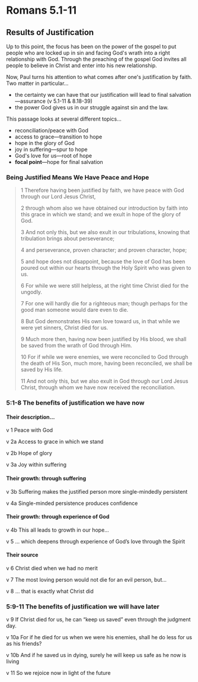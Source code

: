 # Romans 5.1-11

## Results of Justification

Up to this point, the focus has been on the power of the gospel to put people who are locked up in sin and facing God's wrath into a right relationship with God. Through the preaching of the gospel God invites all people to believe in Christ and enter into his new relationship.

Now, Paul turns his attention to what comes after one's justification by faith. Two matter in particular…

- the certainty we can have that our justification will lead to final salvation—assurance (v 5.1-11 & 8.18-39)
- the power God gives us in our struggle against sin and the law.

This passage looks at several different topics…

- reconciliation/peace with God
- access to grace—transition to hope
- hope in the glory of God
- joy in suffering—spur to hope
- God's love for us—root of hope
- **focal point**—hope for final salvation

### Being Justified Means We Have Peace and Hope

> 1 Therefore having been justified by faith, we have peace with God through our Lord Jesus Christ, 
>
> 2 through whom also we have obtained our introduction by faith into this grace in which we stand; and we exult in hope of the glory of God. 
>
> 3 And not only this, but we also exult in our tribulations, knowing that tribulation brings about perseverance; 
>
> 4 and perseverance, proven character; and proven character, hope; 
>
> 5 and hope does not disappoint, because the love of God has been poured out within our hearts through the Holy Spirit who was given to us. 
>
> 6 For while we were still helpless, at the right time Christ died for the ungodly. 
>
> 7 For one will hardly die for a righteous man; though perhaps for the good man someone would dare even to die. 
>
> 8 But God demonstrates His own love toward us, in that while we were yet sinners, Christ died for us. 
>
> 9 Much more then, having now been justified by His blood, we shall be saved from the wrath of God through Him. 
>
> 10 For if while we were enemies, we were reconciled to God through the death of His Son, much more, having been reconciled, we shall be saved by His life. 
>
> 11 And not only this, but we also exult in God through our Lord Jesus Christ, through whom we have now received the reconciliation.

### 5:1-8 The benefits of justification we have now

#### Their description…

v 1 Peace with God 

v 2a Access to grace in which we stand 

v 2b Hope of glory 

v 3a Joy within suffering 

#### Their growth: through suffering 

v 3b Suffering makes the justified person more single-mindedly persistent 

v 4a Single-minded persistence produces confidence 

#### Their growth: through experience of God 

v 4b This all leads to growth in our hope… 

v 5 … which deepens through experience of God’s love through the Spirit 

#### Their source 

v 6 Christ died when we had no merit

v 7 The most loving person would not die for an evil person, but… 

v 8 … that is exactly what Christ did 

### 5:9-11 The benefits of justification we will have later 

v 9 If Christ died for us, he can “keep us saved” even through the judgment day. 

v 10a For if he died for us when we were his enemies, shall he do less for us as his friends? 

v 10b And if he saved us in dying, surely he will keep us safe as he now is living 

v 11 So we rejoice now in light of the future 

